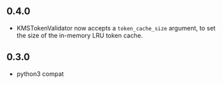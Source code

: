 ## 0.4.0

* KMSTokenValidator now accepts a ``token_cache_size`` argument, to set the size of the in-memory LRU token cache.

## 0.3.0

* python3 compat

